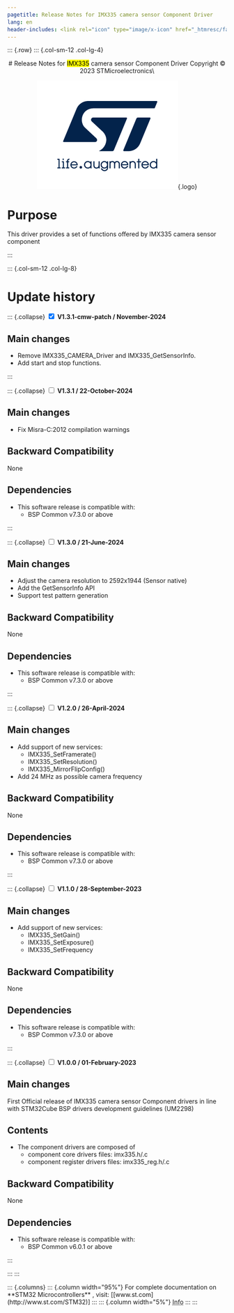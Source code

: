```yaml
---
pagetitle: Release Notes for IMX335 camera sensor Component Driver
lang: en
header-includes: <link rel="icon" type="image/x-icon" href="_htmresc/favicon.png" />
---
```

::: {.row}
::: {.col-sm-12 .col-lg-4}

<center>
# Release Notes for <mark>IMX335</mark> camera sensor Component Driver
Copyright &copy; 2023 STMicroelectronics\

[![ST logo](_htmresc/st_logo_2020.png)](https://www.st.com){.logo}
</center>

# Purpose

This driver provides a set of functions offered by IMX335 camera sensor component

:::

::: {.col-sm-12 .col-lg-8}
# Update history

::: {.collapse}
<input type="checkbox" id="collapse-section6" checked aria-hidden="true">
<label for="collapse-section6" aria-hidden="true">__V1.3.1-cmw-patch / November-2024__</label>
<div>

## Main changes

- Remove IMX335_CAMERA_Driver and IMX335_GetSensorInfo.
- Add start and stop functions.

</div>
:::


::: {.collapse}
<input type="checkbox" id="collapse-section5" aria-hidden="true">
<label for="collapse-section5" aria-hidden="true">__V1.3.1 / 22-October-2024__</label>
<div>

## Main changes

- Fix Misra-C:2012 compilation warnings

## Backward Compatibility

None

## Dependencies

- This software release is compatible with:
	- BSP Common v7.3.0 or above

</div>
:::


::: {.collapse}
<input type="checkbox" id="collapse-section4" aria-hidden="true">
<label for="collapse-section4" aria-hidden="true">__V1.3.0 / 21-June-2024__</label>
<div>

## Main changes

- Adjust the camera resolution to 2592x1944 (Sensor native)
- Add the GetSensorInfo API
- Support test pattern generation

## Backward Compatibility

None

## Dependencies

- This software release is compatible with:
	- BSP Common v7.3.0 or above

</div>
:::

::: {.collapse}
<input type="checkbox" id="collapse-section3" aria-hidden="true">
<label for="collapse-section3" aria-hidden="true">__V1.2.0 / 26-April-2024__</label>
<div>

## Main changes

- Add support of new services:
	- IMX335_SetFramerate()
	- IMX335_SetResolution()
	- IMX335_MirrorFlipConfig()
- Add 24 MHz as possible camera frequency

## Backward Compatibility

None

## Dependencies

- This software release is compatible with:
	- BSP Common v7.3.0 or above

</div>
:::


::: {.collapse}
<input type="checkbox" id="collapse-section2" aria-hidden="true">
<label for="collapse-section2" aria-hidden="true">__V1.1.0 / 28-September-2023__</label>
<div>

## Main changes

- Add support of new services:
	- IMX335_SetGain()
	- IMX335_SetExposure()
	- IMX335_SetFrequency

## Backward Compatibility

None

## Dependencies

- This software release is compatible with:
	- BSP Common v7.3.0 or above

</div>
:::

::: {.collapse}
<input type="checkbox" id="collapse-section1" aria-hidden="true">
<label for="collapse-section1" aria-hidden="true">__V1.0.0 / 01-February-2023__</label>
<div>

## Main changes

First Official release of IMX335 camera sensor Component drivers in line with STM32Cube BSP drivers development guidelines (UM2298)

## Contents

- The component drivers are composed of
	- component core drivers files: imx335.h/.c
	- component register drivers files: imx335_reg.h/.c

## Backward Compatibility

None

## Dependencies

- This software release is compatible with:
	- BSP Common v6.0.1 or above

</div>
:::

:::
:::

<footer class="sticky">
::: {.columns}
::: {.column width="95%"}
For complete documentation on **STM32 Microcontrollers** ,
visit: [[www.st.com](http://www.st.com/STM32)]
:::
::: {.column width="5%"}
<abbr title="Based on template cx566953 version 2.1">Info</abbr>
:::
:::
</footer>
